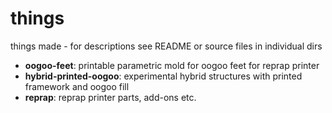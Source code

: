 things
======

things made - for descriptions see README or source files in individual dirs

- __oogoo-feet__: printable parametric mold for oogoo feet for reprap printer
- __hybrid-printed-oogoo__: experimental hybrid structures with printed framework and oogoo fill
- __reprap__: reprap printer parts, add-ons etc.



